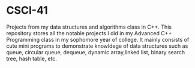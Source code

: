 # CSCI-41
Projects from my data structures and algorithms class in C++.
This repository stores all the notable projects I did in my Advanced C++ Programming class in my sophomore year of college.
It mainly consists of cute mini programs to demonstrate knowldege of data structures such as queue, circular queue, dequeue, 
dynamic array,linked list, binary search tree, hash table, etc.
